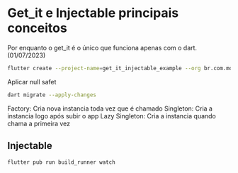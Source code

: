 # Get_it e Injectable principais conceitos

Por enquanto o get_it é o único que funciona apenas com o dart. (01/07/2023)

```bash
flutter create --project-name=get_it_injectable_example --org br.com.moritando --platforms android,ios -i swift -a kotlin .
```

Aplicar null safet

```bash
dart migrate --apply-changes
```

Factory: Cria nova instancia toda vez que é chamado
Singleton: Cria a instancia logo após subir o app
Lazy Singleton: Cria a instancia quando chama a primeira vez


## Injectable

```bash
flutter pub run build_runner watch
```
